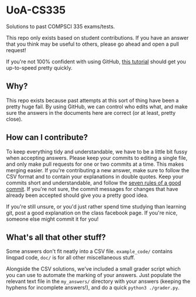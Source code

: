 # UoA-CS335

Solutions to past COMPSCI 335 exams/tests.

This repo only exists based on student contributions. If you have an answer 
that you think may be useful to others, please go ahead and open a pull request!

If you're not 100% confident with using GitHub, [this tutorial](https://guides.github.com/activities/contributing-to-open-source/) 
should get you up-to-speed pretty quickly.

## Why?

This repo exists because past attempts at this sort of thing have been a pretty 
huge fail. By using GitHub, we can control who edits what, and make sure the 
answers in the documents here are correct (or at least, pretty close).

## How can I contribute?

To keep everything tidy and understandable, we have to be a little bit fussy 
when accepting answers. Please keep your commits to editing a single file, and 
only make pull requests for one or two commits at a time. This makes merging 
easier. If you're contributing a new answer, make sure to follow the CSV format 
and to contain your explanations in double quotes. Keep your commits short and 
understandable, and follow the [seven rules of a good commit](http://chris.beams.io/posts/git-commit/). 
If you're not sure, the commit messages for changes that have already been 
accepted should give you a pretty good idea.

If you're still unsure, or you'd just rather spend time studying than learning 
git, post a good explanation on the class facebook page. If you're nice, 
someone else might commit it for you!

## What's all that other stuff?

Some answers don't fit neatly into a CSV file. `example_code/` contains linqpad 
code, `doc/` is for all other miscellaneous stuff.

Alongside the CSV solutions, we've included a small grader script which you can 
use to automate the marking of your answers. Just populate the relevant text 
file in the `my_answers/` directory with your answers (keeping the hyphens for 
incomplete answers!), and do a quick `python3 ./grader.py`.
